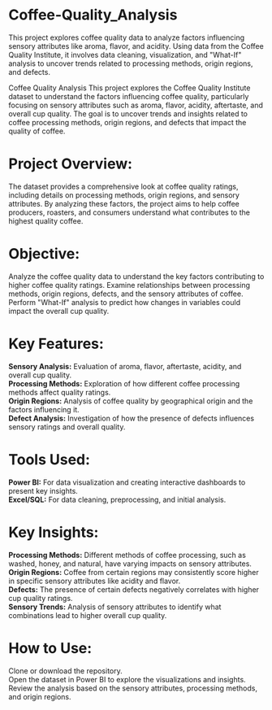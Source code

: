 # Coffee-Quality_Analysis  
This project explores coffee quality data to analyze factors influencing sensory attributes like aroma, flavor, and acidity. Using data from the Coffee Quality Institute, it involves data cleaning, visualization, and "What-If" analysis to uncover trends related to processing methods, origin regions, and defects.  

Coffee Quality Analysis This project explores the Coffee Quality Institute dataset to understand the factors influencing coffee quality, particularly focusing on sensory attributes such as aroma, flavor, acidity, aftertaste, and overall cup quality. The goal is to uncover trends and insights related to coffee processing methods, origin regions, and defects that impact the quality of coffee.  

# Project Overview:  
The dataset provides a comprehensive look at coffee quality ratings, including details on processing methods, origin regions, and sensory attributes. By analyzing these factors, the project aims to help coffee producers, roasters, and consumers understand what contributes to the highest quality coffee.

# Objective:  
Analyze the coffee quality data to understand the key factors contributing to higher coffee quality ratings. Examine relationships between processing methods, origin regions, defects, and the sensory attributes of coffee. Perform "What-If" analysis to predict how changes in variables could impact the overall cup quality.  

# Key Features:  
**Sensory Analysis:** Evaluation of aroma, flavor, aftertaste, acidity, and overall cup quality.   
**Processing Methods:** Exploration of how different coffee processing methods affect quality ratings.   
**Origin Regions:** Analysis of coffee quality by geographical origin and the factors influencing it.   
**Defect Analysis:** Investigation of how the presence of defects influences sensory ratings and overall quality.  

# Tools Used:  
**Power BI:** For data visualization and creating interactive dashboards to present key insights.   
**Excel/SQL:** For data cleaning, preprocessing, and initial analysis.  
# Key Insights:  
**Processing Methods:** Different methods of coffee processing, such as washed, honey, and natural, have varying impacts on sensory attributes.   
**Origin Regions:** Coffee from certain regions may consistently score higher in specific sensory attributes like acidity and flavor.   
**Defects:** The presence of certain defects negatively correlates with higher cup quality ratings.   
**Sensory Trends:** Analysis of sensory attributes to identify what combinations lead to higher overall cup quality.  

# How to Use:  
Clone or download the repository.   
Open the dataset in Power BI to explore the visualizations and insights.   
Review the analysis based on the sensory attributes, processing methods, and origin regions.   

